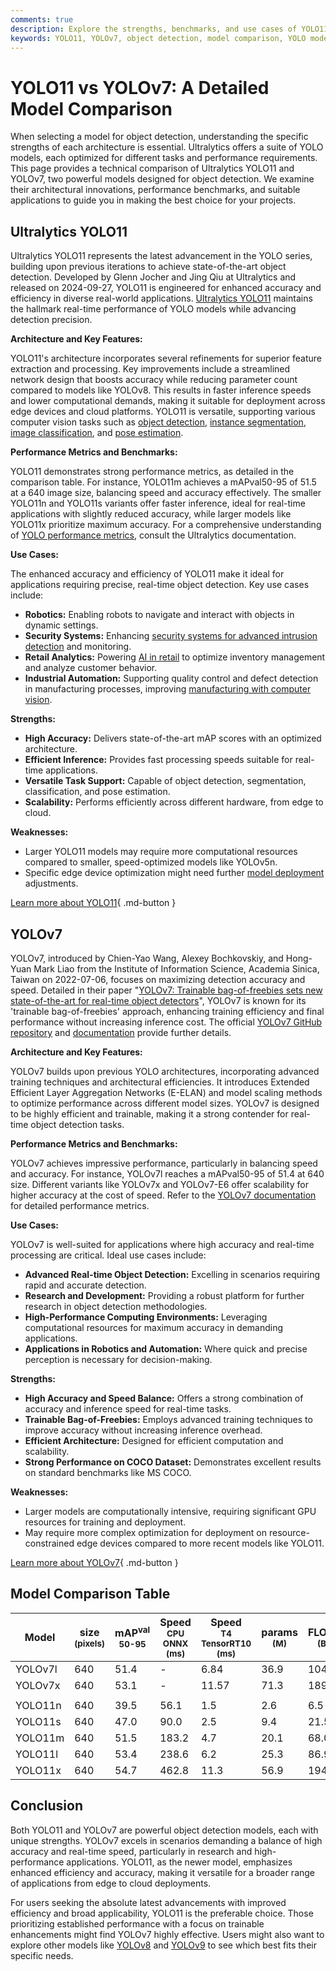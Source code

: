 ```yaml
---
comments: true
description: Explore the strengths, benchmarks, and use cases of YOLO11 and YOLOv7 object detection models. Find the best fit for your project in this in-depth guide.
keywords: YOLO11, YOLOv7, object detection, model comparison, YOLO models, deep learning, computer vision, Ultralytics, benchmarks, real-time detection
---
```


# YOLO11 vs YOLOv7: A Detailed Model Comparison

When selecting a model for object detection, understanding the specific strengths of each architecture is essential. Ultralytics offers a suite of YOLO models, each optimized for different tasks and performance requirements. This page provides a technical comparison of Ultralytics YOLO11 and YOLOv7, two powerful models designed for object detection. We examine their architectural innovations, performance benchmarks, and suitable applications to guide you in making the best choice for your projects.

<script async src="https://cdn.jsdelivr.net/npm/chart.js"></script>
<script defer src="../../javascript/benchmark.js"></script>

<canvas id="modelComparisonChart" width="1024" height="400" active-models='["YOLOv7", "YOLO11"]'></canvas>

## Ultralytics YOLO11

Ultralytics YOLO11 represents the latest advancement in the YOLO series, building upon previous iterations to achieve state-of-the-art object detection. Developed by Glenn Jocher and Jing Qiu at Ultralytics and released on 2024-09-27, YOLO11 is engineered for enhanced accuracy and efficiency in diverse real-world applications. [Ultralytics YOLO11](https://docs.ultralytics.com/models/yolo11/) maintains the hallmark real-time performance of YOLO models while advancing detection precision.

**Architecture and Key Features:**

YOLO11's architecture incorporates several refinements for superior feature extraction and processing. Key improvements include a streamlined network design that boosts accuracy while reducing parameter count compared to models like YOLOv8. This results in faster inference speeds and lower computational demands, making it suitable for deployment across edge devices and cloud platforms. YOLO11 is versatile, supporting various computer vision tasks such as [object detection](https://docs.ultralytics.com/tasks/detect/), [instance segmentation](https://docs.ultralytics.com/tasks/segment/), [image classification](https://docs.ultralytics.com/tasks/classify/), and [pose estimation](https://docs.ultralytics.com/tasks/pose/).

**Performance Metrics and Benchmarks:**

YOLO11 demonstrates strong performance metrics, as detailed in the comparison table. For instance, YOLO11m achieves a mAPval50-95 of 51.5 at a 640 image size, balancing speed and accuracy effectively. The smaller YOLO11n and YOLO11s variants offer faster inference, ideal for real-time applications with slightly reduced accuracy, while larger models like YOLO11x prioritize maximum accuracy. For a comprehensive understanding of [YOLO performance metrics](https://docs.ultralytics.com/guides/yolo-performance-metrics/), consult the Ultralytics documentation.

**Use Cases:**

The enhanced accuracy and efficiency of YOLO11 make it ideal for applications requiring precise, real-time object detection. Key use cases include:

- **Robotics:** Enabling robots to navigate and interact with objects in dynamic settings.
- **Security Systems:** Enhancing [security systems for advanced intrusion detection](https://www.ultralytics.com/blog/computer-vision-for-theft-prevention-enhancing-security) and monitoring.
- **Retail Analytics:** Powering [AI in retail](https://www.ultralytics.com/blog/achieving-retail-efficiency-with-ai) to optimize inventory management and analyze customer behavior.
- **Industrial Automation:** Supporting quality control and defect detection in manufacturing processes, improving [manufacturing with computer vision](https://www.ultralytics.com/blog/improving-manufacturing-with-computer-vision).

**Strengths:**

- **High Accuracy:** Delivers state-of-the-art mAP scores with an optimized architecture.
- **Efficient Inference:** Provides fast processing speeds suitable for real-time applications.
- **Versatile Task Support:** Capable of object detection, segmentation, classification, and pose estimation.
- **Scalability:** Performs efficiently across different hardware, from edge to cloud.

**Weaknesses:**

- Larger YOLO11 models may require more computational resources compared to smaller, speed-optimized models like YOLOv5n.
- Specific edge device optimization might need further [model deployment](https://docs.ultralytics.com/guides/model-deployment-options/) adjustments.

[Learn more about YOLO11](https://docs.ultralytics.com/models/yolo11/){ .md-button }

## YOLOv7

YOLOv7, introduced by Chien-Yao Wang, Alexey Bochkovskiy, and Hong-Yuan Mark Liao from the Institute of Information Science, Academia Sinica, Taiwan on 2022-07-06, focuses on maximizing detection accuracy and speed. Detailed in their paper "[YOLOv7: Trainable bag-of-freebies sets new state-of-the-art for real-time object detectors](https://arxiv.org/abs/2207.02696)", YOLOv7 is known for its 'trainable bag-of-freebies' approach, enhancing training efficiency and final performance without increasing inference cost. The official [YOLOv7 GitHub repository](https://github.com/WongKinYiu/yolov7) and [documentation](https://docs.ultralytics.com/models/yolov7/) provide further details.

**Architecture and Key Features:**

YOLOv7 builds upon previous YOLO architectures, incorporating advanced training techniques and architectural efficiencies. It introduces Extended Efficient Layer Aggregation Networks (E-ELAN) and model scaling methods to optimize performance across different model sizes. YOLOv7 is designed to be highly efficient and trainable, making it a strong contender for real-time object detection tasks.

**Performance Metrics and Benchmarks:**

YOLOv7 achieves impressive performance, particularly in balancing speed and accuracy. For instance, YOLOv7l reaches a mAPval50-95 of 51.4 at 640 size. Different variants like YOLOv7x and YOLOv7-E6 offer scalability for higher accuracy at the cost of speed. Refer to the [YOLOv7 documentation](https://docs.ultralytics.com/models/yolov7/) for detailed performance metrics.

**Use Cases:**

YOLOv7 is well-suited for applications where high accuracy and real-time processing are critical. Ideal use cases include:

- **Advanced Real-time Object Detection:** Excelling in scenarios requiring rapid and accurate detection.
- **Research and Development:** Providing a robust platform for further research in object detection methodologies.
- **High-Performance Computing Environments:** Leveraging computational resources for maximum accuracy in demanding applications.
- **Applications in Robotics and Automation:** Where quick and precise perception is necessary for decision-making.

**Strengths:**

- **High Accuracy and Speed Balance:** Offers a strong combination of accuracy and inference speed for real-time tasks.
- **Trainable Bag-of-Freebies:** Employs advanced training techniques to improve accuracy without increasing inference overhead.
- **Efficient Architecture:** Designed for efficient computation and scalability.
- **Strong Performance on COCO Dataset:** Demonstrates excellent results on standard benchmarks like MS COCO.

**Weaknesses:**

- Larger models are computationally intensive, requiring significant GPU resources for training and deployment.
- May require more complex optimization for deployment on resource-constrained edge devices compared to more recent models like YOLO11.

[Learn more about YOLOv7](https://docs.ultralytics.com/models/yolov7/){ .md-button }

## Model Comparison Table

| Model   | size<br><sup>(pixels) | mAP<sup>val<br>50-95 | Speed<br><sup>CPU ONNX<br>(ms) | Speed<br><sup>T4 TensorRT10<br>(ms) | params<br><sup>(M) | FLOPs<br><sup>(B) |
| ------- | --------------------- | -------------------- | ------------------------------ | ----------------------------------- | ------------------ | ----------------- |
| YOLOv7l | 640                   | 51.4                 | -                              | 6.84                                | 36.9               | 104.7             |
| YOLOv7x | 640                   | 53.1                 | -                              | 11.57                               | 71.3               | 189.9             |
|         |                       |                      |                                |                                     |                    |                   |
| YOLO11n | 640                   | 39.5                 | 56.1                           | 1.5                                 | 2.6                | 6.5               |
| YOLO11s | 640                   | 47.0                 | 90.0                           | 2.5                                 | 9.4                | 21.5              |
| YOLO11m | 640                   | 51.5                 | 183.2                          | 4.7                                 | 20.1               | 68.0              |
| YOLO11l | 640                   | 53.4                 | 238.6                          | 6.2                                 | 25.3               | 86.9              |
| YOLO11x | 640                   | 54.7                 | 462.8                          | 11.3                                | 56.9               | 194.9             |

## Conclusion

Both YOLO11 and YOLOv7 are powerful object detection models, each with unique strengths. YOLOv7 excels in scenarios demanding a balance of high accuracy and real-time speed, particularly in research and high-performance applications. YOLO11, as the newer model, emphasizes enhanced efficiency and accuracy, making it versatile for a broader range of applications from edge to cloud deployments.

For users seeking the absolute latest advancements with improved efficiency and broad applicability, YOLO11 is the preferable choice. Those prioritizing established performance with a focus on trainable enhancements might find YOLOv7 highly effective. Users might also want to explore other models like [YOLOv8](https://docs.ultralytics.com/models/yolov8/) and [YOLOv9](https://docs.ultralytics.com/models/yolov9/) to see which best fits their specific needs.
